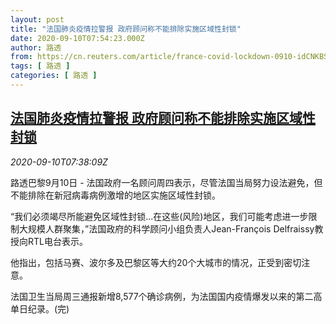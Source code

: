 ```yaml
---
layout: post
title: "法国肺炎疫情拉警报 政府顾问称不能排除实施区域性封锁"
date: 2020-09-10T07:54:23.000Z
author: 路透
from: https://cn.reuters.com/article/france-covid-lockdown-0910-idCNKBS26110A
tags: [ 路透 ]
categories: [ 路透 ]
---
```

<!--1599724463000-->
[法国肺炎疫情拉警报 政府顾问称不能排除实施区域性封锁](https://cn.reuters.com/article/france-covid-lockdown-0910-idCNKBS26110A)
------

<div>
<div><i>2020-09-10T07:38:09Z</i></div><p>路透巴黎9月10日 - 法国政府一名顾问周四表示，尽管法国当局努力设法避免，但不能排除在新冠病毒病例激增的地区实施区域性封锁。</p><p>“我们必须竭尽所能避免区域性封锁...在这些(风险)地区，我们可能考虑进一步限制大规模人群聚集，”法国政府的科学顾问小组负责人Jean-François Delfraissy教授向RTL电台表示。</p><p>他指出，包括马赛、波尔多及巴黎区等大约20个大城市的情况，正受到密切注意。</p><p>法国卫生当局周三通报新增8,577个确诊病例，为法国国内疫情爆发以来的第二高单日纪录。(完)</p>
</div>
